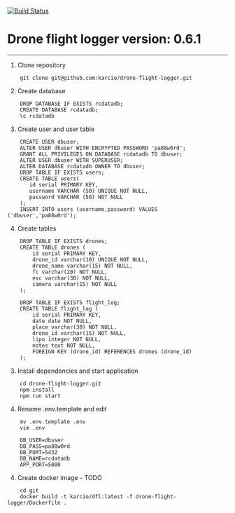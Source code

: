 [![Build Status](https://travis-ci.org/karcio/drone-flight-logger.svg?branch=master)](https://travis-ci.org/karcio/drone-flight-logger)

# Drone flight logger version: 0.6.1

* * *

1.  Clone repository

```
    git clone git@github.com:karcio/drone-flight-logger.git
```
2.  Create database

```
    DROP DATABASE IF EXISTS rcdatadb;
    CREATE DATABASE rcdatadb;
    \c rcdatadb
```
3.  Create user and user table

```
    CREATE USER dbuser;
    ALTER USER dbuser WITH ENCRYPTED PASSWORD 'pa88w0rd';
    GRANT ALL PRIVILEGES ON DATABASE rcdatadb TO dbuser;
    ALTER USER dbuser WITH SUPERUSER;
    ALTER DATABASE rcdatadb OWNER TO dbuser;
    DROP TABLE IF EXISTS users;
    CREATE TABLE users(
       id serial PRIMARY KEY,
       username VARCHAR (50) UNIQUE NOT NULL,
       password VARCHAR (50) NOT NULL
    );
    INSERT INTO users (username,password) VALUES ('dbuser','pa88w0rd');
```
4.  Create tables

```
    DROP TABLE IF EXISTS drones;
    CREATE TABLE drones (
        id serial PRIMARY KEY,
        drone_id varchar(10) UNIQUE NOT NULL,
        drone_name varchar(15) NOT NULL,
        fc varchar(20) NOT NULL,
        esc varchar(30) NOT NULL,
        camera varchar(15) NOT NULL
    );

    DROP TABLE IF EXISTS flight_log;
    CREATE TABLE flight_log (
        id serial PRIMARY KEY,
        date date NOT NULL,
        place varchar(30) NOT NULL,
        drone_id varchar(15) NOT NULL,
        lipo integer NOT NULL,
        notes text NOT NULL,
        FOREIGN KEY (drone_id) REFERENCES drones (drone_id)
    );
```
3.  Install dependencies and start application

```
    cd drone-flight-logger.git
    npm install
    npm run start
```
4.  Rename .env.template and edit

```
    mv .env.template .env
    vim .env

    DB_USER=dbuser
    DB_PASS=pa88w0rd
    DB_PORT=5432
    DB_NAME=rcdatadb
    APP_PORT=5000
```
4.  Create docker image - TODO

```
    cd git
    docker build -t karcio/dfl:latest -f drone-flight-logger/Dockerfile .
```
